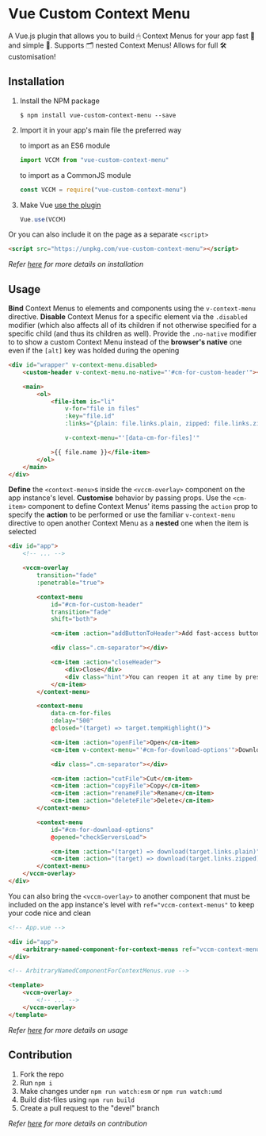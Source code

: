 # Vue Custom Context Menu

A Vue.js plugin that allows you to build 🖱 Context Menus for your app fast 🚀 and simple 🧩. Supports 🗂 nested Context Menus! Allows for full 🛠 customisation!

## Installation

1. Install the NPM package
    ```shell
    $ npm install vue-custom-context-menu --save
    ```

1. Import it in your app's main file the preferred way

    to import as an ES6 module
    ```javascript
    import VCCM from "vue-custom-context-menu"
    ```

    to import as a CommonJS module
    ```javascript
    const VCCM = require("vue-custom-context-menu")
    ```

1. Make Vue [use the plugin](https://vuejs.org/v2/guide/plugins.html#Using-a-Plugin)
    ```javascript
    Vue.use(VCCM)
    ```

Or you can also include it on the page as a separate `<script>`
```html
<script src="https://unpkg.com/vue-custom-context-menu"></script>
```

*Refer [here](#) for more details on installation*

## Usage

**Bind** Context Menus to elements and components using the `v-context-menu` directive. **Disable** Context Menus for a specific element via the `.disabled` modifier (which also affects all of its children if not otherwise specified for a specific child (and thus its children as well). Provide the `.no-native` modifier to to show a custom Context Menu instead of the **browser's native** one even if the `[alt]` key was holded during the opening

```html
<div id="wrapper" v-context-menu.disabled>
    <custom-header v-context-menu.no-native="'#cm-for-custom-header'"></custom-header>

    <main>
        <ol>
            <file-item is="li"
                v-for="file in files"
                :key="file.id"
                :links="{plain: file.links.plain, zipped: file.links.zipped}"

                v-context-menu="'[data-cm-for-files]'"

            >{{ file.name }}</file-item>
        </ol>
    </main>
</div>
```

**Define** the `<context-menu>`s inside the `<vccm-overlay>` component on the app instance's level. **Customise** behavior by passing props. Use the `<cm-item>` component to define Context Menus' items passing the `action` prop to specify the **action** to be performed or use the familiar `v-context-menu` directive to open another Context Menu as a **nested** one when the item is selected

```html
<div id="app">
    <!-- ... -->

    <vccm-overlay
        transition="fade"
        :penetrable="true">

        <context-menu
            id="#cm-for-custom-header"
            transition="fade"
            shift="both">

            <cm-item :action="addButtonToHeader">Add fast-access button</cm-item>

            <div class=".cm-separator"></div>

            <cm-item :action="closeHeader">
                <div>Close</div>
                <div class="hint">You can reopen it at any time by pressing [Ctrl]+[H]</div>
            </cm-item>
        </context-menu>

        <context-menu
            data-cm-for-files
            :delay="500"
            @closed="(target) => target.tempHighlight()">

            <cm-item :action="openFile">Open</cm-item>
            <cm-item v-context-menu="'#cm-for-download-options'">Download</cm-item>

            <div class=".cm-separator"></div>

            <cm-item :action="cutFile">Cut</cm-item>
            <cm-item :action="copyFile">Copy</cm-item>
            <cm-item :action="renameFile">Rename</cm-item>
            <cm-item :action="deleteFile">Delete</cm-item>
        </context-menu>

        <context-menu
            id="#cm-for-download-options"
            @opened="checkServersLoad">

            <cm-item :action="(target) => download(target.links.plain)">As it is</cm-item>
            <cm-item :action="(target) => download(target.links.zipped)">Zip-compressed</cm-item>
        </context-menu>
    </vccm-overlay>
</div>
```

You can also bring the `<vccm-overlay>` to another component that must be included on the app instance's level with `ref="vccm-context-menus"` to keep your code nice and clean

```html
<!-- App.vue -->

<div id="app">
    <arbitrary-named-component-for-context-menus ref="vccm-context-menus"></arbitrary-named-component-for-context-menus>
</div>
```

```html
<!-- ArbitraryNamedComponentForContextMenus.vue -->

<template>
    <vccm-overlay>
        <!-- ... -->
    </vccm-overlay>
</template>
```

*Refer [here](#) for more details on usage*

## Contribution

1. Fork the repo
1. Run `npm i`
1. Make changes under `npm run watch:esm` or `npm run watch:umd`
1. Build dist-files using `npm run build`
1. Create a pull request to the "devel" branch

*Refer [here](#) for more details on contribution*
